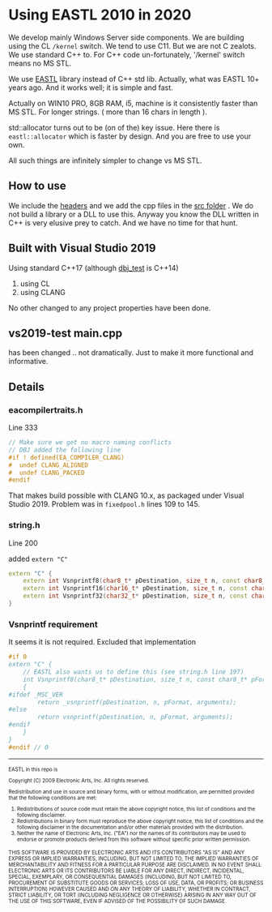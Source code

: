# Using EASTL 2010 in 2020

We develop mainly Windows Server side components. We are building using the CL `/kernel` switch. We tend to use C11. But we are not C zealots. We use standard C++ to. For C++ code un-fortunately, '/kernel' switch means no MS STL. 

We use [EASTL](https://github.com/electronicarts/EASTL) library instead of C++ std lib. Actually, what was EASTL 10+ years ago. And it works well; it is simple and fast. 

Actually on WIN10 PRO, 8GB RAM, i5, machine is it consistently faster than MS STL. For longer strings. ( more than 16 chars in length ).

std::allocator turns out to be (on of the) key issue. Here there is `eastl::allocator` which is faster by design.  And you are free to use your own.

All such things are infinitely simpler to change vs MS STL.

## How to use

We include the [headers](./include/) and we add the cpp files in the [src folder](./src/) . We do not build a library or a DLL to use this. Anyway you know the DLL written in C++ is very elusive prey to catch. And we have no time for that hunt.

## Built with Visual Studio 2019 

Using standard C++17 (although [dbj_test](./dbj_test/) is C++14)

1. using CL
2. using CLANG

No other changed to any project properties have been done.

## vs2019-test main.cpp

has been changed .. not dramatically. Just to make it more functional and informative.

## Details

### eacompilertraits.h

Line 333

```cpp
// Make sure we get no macro naming conflicts
// DBJ added the following line
#if ! defined(EA_COMPILER_CLANG)
#  undef CLANG_ALIGNED 
#  undef CLANG_PACKED 
#endif
```

That makes build possible with CLANG 10.x, as packaged under Visual Studio 2019. Problem was in `fixedpool.h` lines 109 to 145.

### string.h

Line 200

added `extern "C"` 

```cpp
extern "C" {
    extern int Vsnprintf8(char8_t* pDestination, size_t n, const char8_t* pFormat, va_list arguments);
    extern int Vsnprintf16(char16_t* pDestination, size_t n, const char16_t* pFormat, va_list arguments);
    extern int Vsnprintf32(char32_t* pDestination, size_t n, const char32_t* pFormat, va_list arguments);
}
```

### Vsnprintf requirement

It seems it is not required. Excluded that implementation

```cpp
#if 0
extern "C" {
    // EASTL also wants us to define this (see string.h line 197)
    int Vsnprintf8(char8_t* pDestination, size_t n, const char8_t* pFormat, va_list arguments)
    {
#ifdef _MSC_VER
        return _vsnprintf(pDestination, n, pFormat, arguments);
#else
        return vsnprintf(pDestination, n, pFormat, arguments);
#endif
    }
}
#endif // 0
```

---

<font size="1" >
EASTL in this repo is

Copyright (C) 2009 Electronic Arts, Inc.  All rights reserved.

Redistribution and use in source and binary forms, with or without
modification, are permitted provided that the following conditions
are met:

1.  Redistributions of source code must retain the above copyright
    notice, this list of conditions and the following disclaimer.
2.  Redistributions in binary form must reproduce the above copyright
    notice, this list of conditions and the following disclaimer in the
    documentation and/or other materials provided with the distribution.
3.  Neither the name of Electronic Arts, Inc. ("EA") nor the names of
    its contributors may be used to endorse or promote products derived
    from this software without specific prior written permission.

THIS SOFTWARE IS PROVIDED BY ELECTRONIC ARTS AND ITS CONTRIBUTORS "AS IS" AND ANY
EXPRESS OR IMPLIED WARRANTIES, INCLUDING, BUT NOT LIMITED TO, THE IMPLIED
WARRANTIES OF MERCHANTABILITY AND FITNESS FOR A PARTICULAR PURPOSE ARE
DISCLAIMED. IN NO EVENT SHALL ELECTRONIC ARTS OR ITS CONTRIBUTORS BE LIABLE FOR ANY
DIRECT, INDIRECT, INCIDENTAL, SPECIAL, EXEMPLARY, OR CONSEQUENTIAL DAMAGES
(INCLUDING, BUT NOT LIMITED TO, PROCUREMENT OF SUBSTITUTE GOODS OR SERVICES;
LOSS OF USE, DATA, OR PROFITS; OR BUSINESS INTERRUPTION) HOWEVER CAUSED AND
ON ANY THEORY OF LIABILITY, WHETHER IN CONTRACT, STRICT LIABILITY, OR TORT
(INCLUDING NEGLIGENCE OR OTHERWISE) ARISING IN ANY WAY OUT OF THE USE OF
THIS SOFTWARE, EVEN IF ADVISED OF THE POSSIBILITY OF SUCH DAMAGE.
</font>